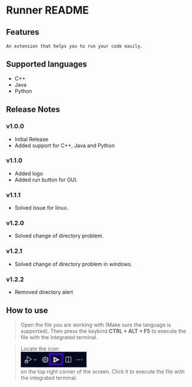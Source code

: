 # Runner README

## Features

    An extension that helps you to run your code easily.

## Supported languages
  - C++
  - Java
  - Python

## Release Notes
### v1.0.0
  - Initial Release
  - Added support for C++, Java and Python
### v1.1.0
  - Added logo
  - Added run button for GUI.
### v1.1.1
  - Solved issue for linux.
### v1.2.0
  - Solved change of directory problem.
### v1.2.1
  - Solved change of directory problem in windows.
### v1.2.2
  - Removed directory alert

## How to use

> Open the file you are working with (Make sure the language is supported). Then press the keybind **CTRL + ALT + F5** to execute the file with the integrated terminal.

> Locate the icon: <br>![button](images/example.jpg)<br>
on the top right corner of the screen. Click it to execute the file with the integrated terminal.
